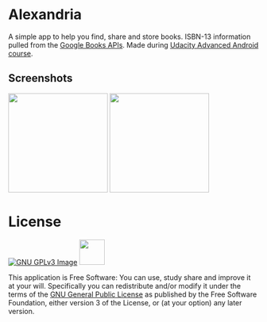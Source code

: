 # Alexandria

A simple app to help you find, share and store books. ISBN-13 information pulled from the [Google Books APIs](https://developers.google.com/apis-explorer).  Made during [ Udacity Advanced Android course](https://www.udacity.com/course/ud855).





## Screenshots

[<img src="http://i.imgur.com/9m4PwW4.png" width=200>](http://i.imgur.com/9m4PwW4.png)
[<img src="http://i.imgur.com/iT9T6OM.png" width=200>](http://i.imgur.com/iT9T6OM.png)

# License

[![GNU GPLv3 Image](https://www.gnu.org/graphics/gplv3-127x51.png)](http://www.gnu.org/licenses/gpl-3.0.en.html)  <img src="http://i.imgur.com/HAZWeo7.png" height = "51">

This application is Free Software: You can use, study share and improve it at your
will. Specifically you can redistribute and/or modify it under the terms of the
[GNU General Public License](https://www.gnu.org/licenses/gpl.html) as
published by the Free Software Foundation, either version 3 of the License, or
(at your option) any later version.

